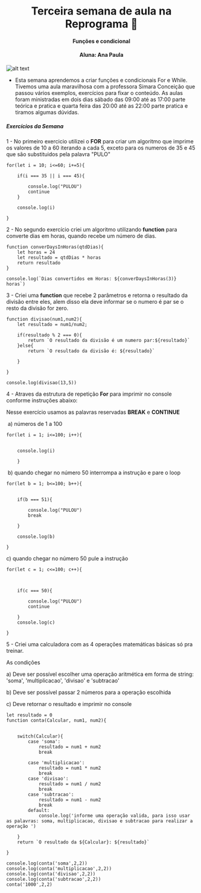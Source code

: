 <h1 align="center"> Terceira semana de aula na Reprograma 🚀 </h1>

<h4 align="center">  Funções e condicional  </h4>
<h4 align="center">  Aluna: Ana Paula  </h4>

![alt text ](https://acegif.com/wp-content/uploads/cat-typing-1.gif)



-  Esta semana aprendemos a criar funções e condicionais For e While. Tivemos uma aula maravilhosa com a professora Simara Conceição que passou vários exemplos, exercícios para fixar o conteúdo. As aulas foram ministradas em dois dias sábado das 09:00 até as 17:00 parte teórica e pratica e quarta feira das 20:00 até as 22:00 parte pratica e tiramos algumas dúvidas.



<h5> Exercícios da Semana</h5>

1 - No primeiro exercicio utilizei o **FOR** para criar um algoritmo que imprime os valores de 10 a 60 iterando a cada 5, exceto para os numeros de 35 e 45 que são substituidos pela palavra "PULO"

```
for(let i = 10; i<=60; i+=5){

    if(i === 35 || i === 45){
    
        console.log("PULOU")
        continue
    } 
    
    console.log(i)

}
```



2 - No segundo exercício criei um algoritmo utilizando **function** para converte dias em horas, quando recebe um número de dias.

```
function converDaysInHoras(qtdDias){
    let horas = 24
    let resultado = qtdDias * horas
    return resultado
}

console.log(`Dias convertidos em Horas: ${converDaysInHoras(3)} horas`)
```



3 - Criei uma **function** que recebe 2 parâmetros e retorna o resultado da divisão entre eles, alem disso ela deve informar se o numero é par se o resto da divisão for zero.

```
function divisao(num1,num2){
    let resultado = num1/num2;

    if(resultado % 2 === 0){
        return `O resultado da divisão é um numero par:${resultado}`
    }else{
        return `O resultado da divisão é: ${resultado}`
    
    }

}

console.log(divisao(13,5))
```



4 - Atraves da estrutura de repetição **For** para imprimir no console conforme instruções abaixo: 

Nesse exercício usamos as palavras reservadas **BREAK** e **CONTINUE**

​    a) números de 1 a 100  

```
for(let i = 1; i<=100; i++){
    

    console.log(i)
        
    }
```



​    b) quando chegar no número 50 interrompa a instrução e pare o loop 

```
for(let b = 1; b<=100; b++){
    

    if(b === 51){
    
        console.log("PULOU")
        break
    
    } 
    
    console.log(b)

}

```



 c) quando chegar no número 50 pule a instrução 

```
for(let c = 1; c<=100; c++){
    
    

    if(c === 50){
    
        console.log("PULOU")
        continue
        
    } 
    console.log(c)

}
```

5 - Criei uma calculadora com as 4 operações matemáticas básicas só pra treinar.

As condições

a) Deve ser possível escolher uma operação aritmética em forma de string: 'soma', 'multiplicacao', 'divisao' e 'subtracao'

b) Deve ser possível passar 2 números para a operação escolhida

c) Deve retornar o resultado e imprimir no console

```
let resultado = 0
function conta(Calcular, num1, num2){
    

    switch(Calcular){
        case 'soma':
            resultado = num1 + num2
            break
        
        case 'multiplicacao':
            resultado = num1 * num2
            break
        case 'divisao':
            resultado = num1 / num2
            break
        case 'subtracao':
            resultado = num1 - num2
            break
        default:
            console.log('informe uma operação valida, para isso usar as palavras: soma, multiplicacao, divisao e subtracao para realizar a operação ') 

    }
    return `O resultado da ${Calcular}: ${resultado}`

}

console.log(conta('soma',2,2))
console.log(conta('multiplicacao',2,2))
console.log(conta('divisao',2,2))
console.log(conta('subtracao',2,2))
conta('1000',2,2)
```

